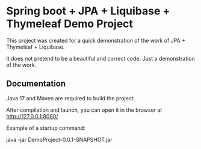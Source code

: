 # Spring boot + JPA + Liquibase + Thymeleaf Demo Project 

This project was created for a quick demonstration of the work of JPA + Thymeleaf + Liquibase.

It does not pretend to be a beautiful and correct code. Just a demonstration of the work.

## Documentation

Java 17 and Maven are required to build the project.

After compilation and launch, you can open it in the browser at
http://127.0.0.1:8080/

Example of a startup command:

java -jar DemoProject-0.0.1-SNAPSHOT.jar
